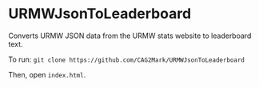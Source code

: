 # URMWJsonToLeaderboard
 Converts URMW JSON data from the URMW stats website to leaderboard text.
 
 To run:
 `git clone https://github.com/CAG2Mark/URMWJsonToLeaderboard`
 
 Then, open `index.html`.
